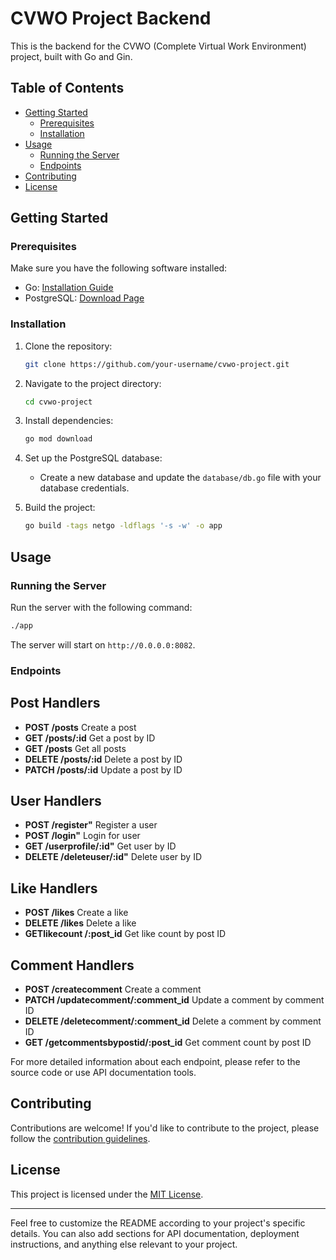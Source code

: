 # CVWO Project Backend

This is the backend for the CVWO (Complete Virtual Work Environment) project, built with Go and Gin.

## Table of Contents

- [Getting Started](#getting-started)
  - [Prerequisites](#prerequisites)
  - [Installation](#installation)
- [Usage](#usage)
  - [Running the Server](#running-the-server)
  - [Endpoints](#endpoints)
- [Contributing](#contributing)
- [License](#license)

## Getting Started

### Prerequisites

Make sure you have the following software installed:

- Go: [Installation Guide](https://golang.org/doc/install)
- PostgreSQL: [Download Page](https://www.postgresql.org/download/)

### Installation

1. Clone the repository:

   ```bash
   git clone https://github.com/your-username/cvwo-project.git
   ```

2. Navigate to the project directory:

   ```bash
   cd cvwo-project
   ```

3. Install dependencies:

   ```bash
   go mod download
   ```

4. Set up the PostgreSQL database:
   - Create a new database and update the `database/db.go` file with your database credentials.

5. Build the project:

   ```bash
   go build -tags netgo -ldflags '-s -w' -o app
   ```

## Usage

### Running the Server

Run the server with the following command:

```bash
./app
```

The server will start on `http://0.0.0.0:8082`.

### Endpoints

## Post Handlers
- **POST /posts** Create a post
- **GET /posts/:id** Get a post by ID
- **GET /posts** Get all posts
- **DELETE /posts/:id** Delete a post by ID
- **PATCH /posts/:id**  Update a post by ID

## User Handlers
- **POST /register"** Register a user
- **POST /login"** Login for user
- **GET /userprofile/:id"** Get user by ID
- **DELETE /deleteuser/:id"** Delete user by ID

## Like Handlers
- **POST /likes** Create a like
- **DELETE /likes** Delete a like
- **GETlikecount /:post_id** Get like count by post ID

## Comment Handlers
- **POST /createcomment** Create a comment
- **PATCH /updatecomment/:comment_id** Update a comment by comment ID
- **DELETE /deletecomment/:comment_id** Delete a comment by comment ID
- **GET /getcommentsbypostid/:post_id** Get comment count by post ID

For more detailed information about each endpoint, please refer to the source code or use API documentation tools.

## Contributing

Contributions are welcome! If you'd like to contribute to the project, please follow the [contribution guidelines](CONTRIBUTING.md).

## License

This project is licensed under the [MIT License](LICENSE).

---

Feel free to customize the README according to your project's specific details. You can also add sections for API documentation, deployment instructions, and anything else relevant to your project.